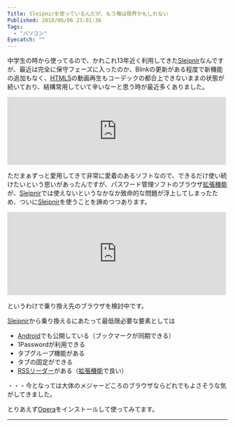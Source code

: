 ```yaml
---
Title: Sleipnirを使っているんだが、もう俺は限界かもしれない
Published: 2018/06/06 23:01:36
Tags:
  - "パソコン"
Eyecatch: ""
---
```

<p>中学生の時から使ってるので、かれこれ13年近く利用してきた<a class="keyword" href="http://d.hatena.ne.jp/keyword/Sleipnir">Sleipnir</a>なんですが、最近は完全に保守フェーズに入ったのか、Blinkの更新がある程度で新機能の追加もなく、<a class="keyword" href="http://d.hatena.ne.jp/keyword/HTML5">HTML5</a>の動画再生もコーデックの都合上できないままの状態が続いており、結構常用していて辛いなーと思う時が最近多くありました。</p>

<p><iframe src="https://hatenablog-parts.com/embed?url=https%3A%2F%2Fwww.fenrir-inc.com%2Fjp%2Fsleipnir%2F4%2F" title="Sleipnir 4 for Windows - カスタマイズ性を重視したリッチでパワフルなブラウザ" class="embed-card embed-webcard" scrolling="no" frameborder="0" style="display: block; width: 100%; height: 155px; max-width: 500px; margin: 10px 0px;"></iframe></p>

<p>ただまぁずっと愛用してきて非常に愛着のあるソフトなので、できるだけ使い続けたいという思いがあったんですが、パスワード管理ソフトのブラウザ<a class="keyword" href="http://d.hatena.ne.jp/keyword/%B3%C8%C4%A5%B5%A1%C7%BD">拡張機能</a>が、<a class="keyword" href="http://d.hatena.ne.jp/keyword/Sleipnir">Sleipnir</a>では使えないというなかなか致命的な問題が浮上してしまったため、ついに<a class="keyword" href="http://d.hatena.ne.jp/keyword/Sleipnir">Sleipnir</a>を使うことを諦めつつあります。</p>

<p><iframe src="https://hatenablog-parts.com/embed?url=http%3A%2F%2Fblog.hitsujin.jp%2Fentry%2F2018%2F06%2F05%2F211617" title="1Password 7はメジャーブラウザ以外では利用できない件 - Pandora Pocket" class="embed-card embed-blogcard" scrolling="no" frameborder="0" style="display: block; width: 100%; height: 190px; max-width: 500px; margin: 10px 0px;"></iframe></p>

<p>というわけで乗り換え先のブラウザを検討中です。</p>

<p><a class="keyword" href="http://d.hatena.ne.jp/keyword/Sleipnir">Sleipnir</a>から乗り換えるにあたって最低限必要な要素としては</p>

<ul>
<li><a class="keyword" href="http://d.hatena.ne.jp/keyword/Android">Android</a>でも公開している（ブックマークが同期できる）</li>
<li>1Passwordが利用できる</li>
<li>タブグループ機能がある</li>
<li>タブの固定ができる</li>
<li><a class="keyword" href="http://d.hatena.ne.jp/keyword/RSS%A5%EA%A1%BC%A5%C0%A1%BC">RSSリーダー</a>がある（<a class="keyword" href="http://d.hatena.ne.jp/keyword/%B3%C8%C4%A5%B5%A1%C7%BD">拡張機能</a>で良い）</li>
</ul>


<p>・・・今となっては大体のメジャーどころのブラウザならどれでもよさそうな気がしてきました。</p>

<p>とりあえず<a class="keyword" href="http://d.hatena.ne.jp/keyword/Opera">Opera</a>をインストールして使ってみてます。</p>

***